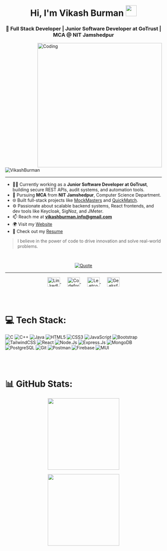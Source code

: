 <h1 align="center">Hi, I'm Vikash Burman <img src="https://media.giphy.com/media/hvRJCLFzcasrR4ia7z/giphy.gif" width="35"/></h1>

<h3 align="center">🚀 Full Stack Developer | Junior Software Developer at GoTrust | MCA @ NIT Jamshedpur</h3>

<img align="right" alt="Coding" width="400" src="/UI-Developer-unscreen.gif">

<p align="left"> 
  <img src="https://komarev.com/ghpvc/?username=VikashBurman&label=Profile%20views&color=blueviolet&style=flat" alt="VikashBurman" /> 
</p>

---

- 👨‍💻 Currently working as a **Junior Software Developer at GoTrust**, building secure REST APIs, audit systems, and automation tools.
- 🏫 Pursuing **MCA** from **NIT Jamshedpur**, Computer Science Department.
- 🌐 Built full-stack projects like [MockMasters](https://mockmasters.vercel.app/) and [QuickMatch](https://github.com/VikashBurman/devTinder-Backend).
- ⚙️ Passionate about scalable backend systems, React frontends, and dev tools like Keycloak, SigNoz, and JMeter.
- 📫 Reach me at **vikashburman.info@gmail.com**
- 🌍 Visit my [Website](https://vikash-burman.netlify.app/)
- 📄 Check out my [Resume](https://drive.google.com/file/d/1O1iDXsJkTsd_WEVsakMjacy3Lg_MFLzF/view?usp=sharing)

> I believe in the power of code to drive innovation and solve real-world problems.

<br/>

<p align="center">
  <a href="https://github.com/piyushsuthar/github-readme-quotes">
    <img alt="Quote" src="https://quotes-github-readme.vercel.app/api?type=horizontal&theme=react&animation=grow_out_in&quoteCategory=programming"/>
  </a>
</p>

<hr/>

<!-- 🌐 Coding Profiles -->

<p align="center">
  <a href="https://www.linkedin.com/in/vikashburman/" target="blank" style="margin: 0 10px;">
    <img align="center" src="https://raw.githubusercontent.com/rahuldkjain/github-profile-readme-generator/master/src/images/icons/Social/linked-in-alt.svg" alt="LinkedIn" height="30" width="40"/>
  </a>
  <a href="https://codeforces.com/profile/VikashBurman" target="blank" style="margin: 0 10px;">
    <img align="center" src="https://raw.githubusercontent.com/rahuldkjain/github-profile-readme-generator/master/src/images/icons/Social/codeforces.svg" alt="Codeforces" height="30" width="40"/>
  </a>
  <a href="https://leetcode.com/VikashBurman/" target="blank" style="margin: 0 10px;">
    <img align="center" src="https://raw.githubusercontent.com/rahuldkjain/github-profile-readme-generator/master/src/images/icons/Social/leet-code.svg" alt="Leetcode" height="30" width="40"/>
  </a>
  <a href="https://auth.geeksforgeeks.org/user/vikasburman091" target="blank" style="margin: 0 10px;">
    <img align="center" src="https://raw.githubusercontent.com/rahuldkjain/github-profile-readme-generator/master/src/images/icons/Social/geeks-for-geeks.svg" alt="GeeksforGeeks" height="30" width="40"/>
  </a>
</p>


<br/><br/>

# 💻 Tech Stack:

![C](https://img.shields.io/badge/c-%2300599C.svg?style=for-the-badge&logo=c&logoColor=white) 
![C++](https://img.shields.io/badge/c++-%2300599C.svg?style=for-the-badge&logo=c%2B%2B&logoColor=white) 
![Java](https://img.shields.io/badge/java-%23ED8B00.svg?style=for-the-badge&logo=coffeescript&logoColor=white) 
![HTML5](https://img.shields.io/badge/html5-%23E34F26.svg?style=for-the-badge&logo=html5&logoColor=white) 
![CSS3](https://img.shields.io/badge/css3-%231572B6.svg?style=for-the-badge&logo=css3&logoColor=white) 
![JavaScript](https://img.shields.io/badge/javascript-%23323330.svg?style=for-the-badge&logo=javascript&logoColor=%23F7DF1E) 
![Bootstrap](https://img.shields.io/badge/bootstrap-%23563D7C.svg?style=for-the-badge&logo=bootstrap&logoColor=white) 
![TailwindCSS](https://img.shields.io/badge/tailwindcss-%2338B2AC.svg?style=for-the-badge&logo=tailwind-css&logoColor=white) 
![React](https://img.shields.io/badge/react-%2320232a.svg?style=for-the-badge&logo=react&logoColor=%2361DAFB) 
![Node.Js](https://img.shields.io/badge/Nodejs-%23FF9A00.svg?style=for-the-badge&logo=node.js&logoColor=white&color=#7dc328) 
![Express.Js](https://img.shields.io/badge/Express-%23FF9A00.svg?style=for-the-badge&logo=Express&logoColor=white&color=black) 
![MongoDB](https://img.shields.io/badge/MONGODB-%23FF9A00.svg?style=for-the-badge&logo=mongodb&logoColor=white&color=darkgreen) 
![PostgreSQL](https://img.shields.io/badge/PostgreSQL-%23336791.svg?style=for-the-badge&logo=postgresql&logoColor=white) 
![Git](https://img.shields.io/badge/Git-%23F24E1E.svg?style=for-the-badge&logo=git&logoColor=white&color=grey) 
![Postman](https://img.shields.io/badge/Postman-%23F24E1E.svg?style=for-the-badge&logo=Postman&logoColor=white) 
![Firebase](https://img.shields.io/badge/Firebase-%23F24E1E.svg?style=for-the-badge&logo=Firebase&logoColor=yellow&color=blue) 
![MUI](https://img.shields.io/badge/MUI-%23F24E1E.svg?style=for-the-badge&logo=MUI&logoColor=blue&color=101418)

<br/><br/>

# 📊 GitHub Stats:

<p align="center">
  <img src="https://github-readme-stats.vercel.app/api?username=VikashBurman&show_icons=true&count_private=true&locale=en&theme=react&layout=compact" height="230px"/>
</p>

<p align="center">
  <img src="https://github-readme-stats.vercel.app/api/top-langs?username=VikashBurman&langs_count=10&show_icons=true&locale=en&theme=react" height="230px"/>
</p>

